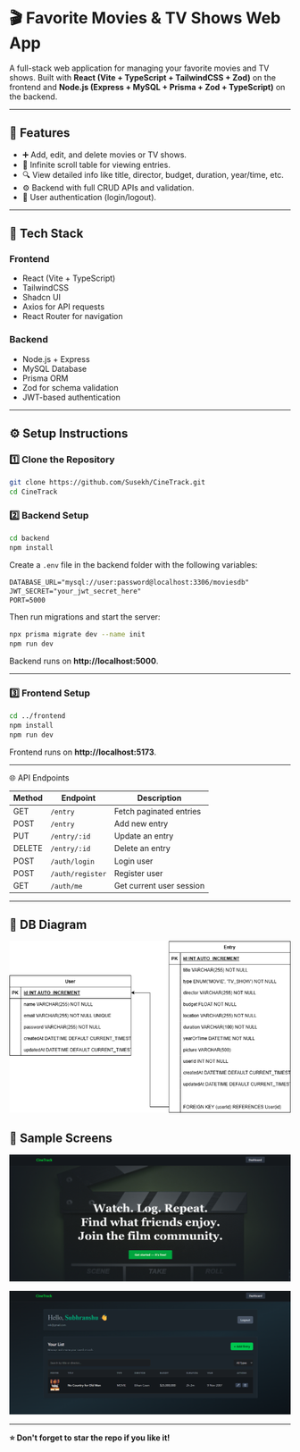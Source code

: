 # 🎬 Favorite Movies & TV Shows Web App

A full-stack web application for managing your favorite movies and TV shows. Built with **React (Vite + TypeScript + TailwindCSS + Zod)** on the frontend and **Node.js (Express + MySQL + Prisma + Zod + TypeScript)** on the backend.

---

## 🚀 Features

- ➕ Add, edit, and delete movies or TV shows.
- 📜 Infinite scroll table for viewing entries.
- 🔍 View detailed info like title, director, budget, duration, year/time, etc.
- ⚙️ Backend with full CRUD APIs and validation.
- 🔐 User authentication (login/logout).

---

## 🧩 Tech Stack

### Frontend
- React (Vite + TypeScript)
- TailwindCSS
- Shadcn UI
- Axios for API requests
- React Router for navigation

### Backend
- Node.js + Express
- MySQL Database
- Prisma ORM
- Zod for schema validation
- JWT-based authentication

---

## ⚙️ Setup Instructions

### 1️⃣ Clone the Repository
```bash
git clone https://github.com/Susekh/CineTrack.git
cd CineTrack
```

### 2️⃣ Backend Setup
```bash
cd backend
npm install
```

Create a `.env` file in the backend folder with the following variables:
```env
DATABASE_URL="mysql://user:password@localhost:3306/moviesdb"
JWT_SECRET="your_jwt_secret_here"
PORT=5000
```

Then run migrations and start the server:
```bash
npx prisma migrate dev --name init
npm run dev
```

Backend runs on **http://localhost:5000**.

---

### 3️⃣ Frontend Setup
```bash
cd ../frontend
npm install
npm run dev
```

Frontend runs on **http://localhost:5173**.

---

🌐 API Endpoints

| Method | Endpoint         | Description              |
| ------ | ---------------- | ------------------------ |
| GET    | `/entry`         | Fetch paginated entries  |
| POST   | `/entry`         | Add new entry            |
| PUT    | `/entry/:id`     | Update an entry          |
| DELETE | `/entry/:id`     | Delete an entry          |
| POST   | `/auth/login`    | Login user               |
| POST   | `/auth/register` | Register user            |
| GET    | `/auth/me`       | Get current user session |


---

## 🧩 DB Diagram

![DB diagram](./dbdiagram.png)

## 📸 Sample Screens

![Home Page](./home.png)

![Dashboard](./dashboard.png)

---

**⭐ Don't forget to star the repo if you like it!**
